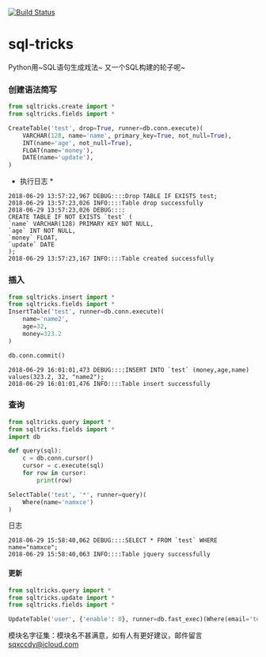 [![Build Status](https://travis-ci.org/sqxccdy/sql-tricks.svg?branch=master)](https://travis-ci.org/sqxccdy/sql-tricks)
# sql-tricks
Python用\~SQL语句生成戏法\~
又一个SQL构建的轮子呢~

### 创建语法简写
```python
from sqltricks.create import *
from sqltricks.fields import *

CreateTable('test', drop=True, runner=db.conn.execute)(
    VARCHAR(128, name='name', primary_key=True, not_null=True),
    INT(name='age', not_null=True),
    FLOAT(name='money'),
    DATE(name='update'),
)
```
* 执行日志 * 
```text
2018-06-29 13:57:22,967 DEBUG::::Drop TABLE IF EXISTS test;
2018-06-29 13:57:23,026 INFO::::Table drop successfully
2018-06-29 13:57:23,026 DEBUG::::
CREATE TABLE IF NOT EXISTS `test` (
`name` VARCHAR(128) PRIMARY KEY NOT NULL,
`age` INT NOT NULL,
`money` FLOAT,
`update` DATE
);
2018-06-29 13:57:23,167 INFO::::Table created successfully
```
### 插入
```python
from sqltricks.insert import *
from sqltricks.fields import *
InsertTable('test', runner=db.conn.execute)(
    name='name2',
    age=32,
    money=323.2
)

db.conn.commit()
```

```text
2018-06-29 16:01:01,473 DEBUG::::INSERT INTO `test` (money,age,name) values(323.2, 32, "name2");
2018-06-29 16:01:01,476 INFO::::Table insert successfully
```
### 查询
```python
from sqltricks.query import *
from sqltricks.fields import *
import db

def query(sql):
    c = db.conn.cursor()
    cursor = c.execute(sql)
    for row in cursor:
        print(row)

SelectTable('test', '*', runner=query)(
    Where(name='namxce')
)
```
日志
```text
2018-06-29 15:58:40,062 DEBUG::::SELECT * FROM `test` WHERE name="namxce";
2018-06-29 15:58:40,063 INFO::::Table jquery successfully
```

#### 更新
```python
from sqltricks.query import *
from sqltricks.update import *
from sqltricks.fields import *

UpdateTable('user', {'enable': 0}, runner=db.fast_exec)(Where(email='test@test.com'))
```


模块名字征集：模块名不甚满意，如有人有更好建议，邮件留言
sqxccdy@icloud.com